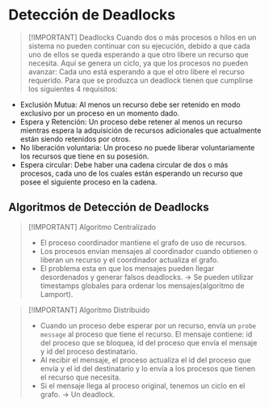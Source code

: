 # Detección de Deadlocks

> [!IMPORTANT] Deadlocks
> Cuando dos o más procesos o hilos en un sistema no pueden continuar con su ejecución, debido a que cada uno de ellos se queda esperando a que otro libere un recurso que necesita. Aquí se genera un ciclo, ya que los procesos no pueden avanzar: Cada uno está esperando a que el otro libere el recurso requerido. Para que se produzca un deadlock tienen que cumplirse los siguientes 4 requisitos:

- Exclusión Mutua: Al menos un recurso debe ser retenido en modo exclusivo por un proceso en un momento dado.
- Espera y Retención: Un proceso debe retener al menos un recurso mientras espera la adquisición de recursos adicionales que actualmente están siendo retenidos por otros.
- No liberación voluntaria: Un proceso no puede liberar voluntariamente los recursos que tiene en su posesión.
- Espera circular: Debe haber una cadena circular de dos o más procesos, cada uno de los cuales están esperando un recurso que posee el siguiente proceso en la cadena.

## Algoritmos de Detección de Deadlocks


> [!IMPORTANT] Algoritmo Centralizado
> - El proceso coordinador mantiene el grafo de uso de recursos.
> - Los procesos envian mensajes al coordinador cuando obtienen o liberan un recurso y el coordinador actualiza el grafo.
> - El problema esta en que los mensajes pueden llegar desordenados y generar falsos deadlocks. -> Se pueden utilizar timestamps globales para ordenar los mensajes(algoritmo de Lamport).



> [!IMPORTANT] Algoritmo Distribuido
> - Cuando un proceso debe esperar por un recurso, envía un `probe message` al proceso que tiene el recurso. El mensaje contiene: id del proceso que se bloquea, id del proceso que envía el mensaje y id del proceso destinatario. 
> - Al recibir el mensaje, el proceso actualiza el id del proceso que envía y el id del destinatario y lo envía a los procesos que tienen el recurso que necesita.
> - Si el mensaje llega al proceso original, tenemos un ciclo en el grafo. -> Un deadlock.
